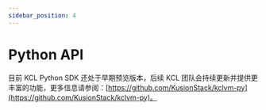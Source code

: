 ```yaml
---
sidebar_position: 4
---
```


# Python API

目前 KCL Python SDK 还处于早期预览版本，后续 KCL 团队会持续更新并提供更丰富的功能，更多信息请参阅：[https://github.com/KusionStack/kclvm-py](https://github.com/KusionStack/kclvm-py)。
